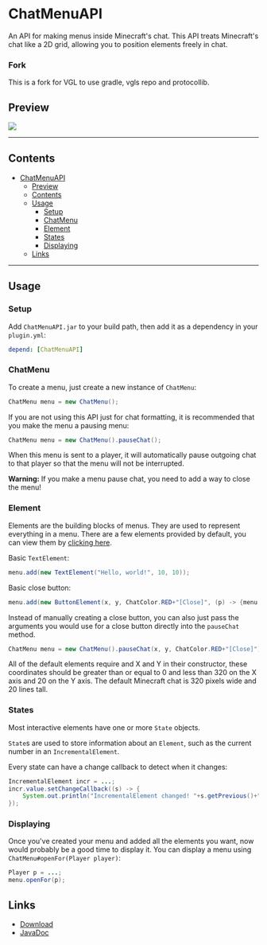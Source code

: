 # ChatMenuAPI
An API for making menus inside Minecraft's chat.
This API treats Minecraft's chat like a 2D grid, allowing you to position elements freely in chat.

### Fork

This is a fork for VGL to use gradle, vgls repo and protocollib.

## Preview
![](https://sparse.blue/files/k0ejrc.gif)

---

## Contents
* [ChatMenuAPI](#chatmenuapi)
  - [Preview](#preview)
  - [Contents](#contents)
  - [Usage](#usage)
    + [Setup](#setup)
    + [ChatMenu](#chatmenu)
    + [Element](#element)
    + [States](#states)
    + [Displaying](#displaying)
  - [Links](#links)

---

## Usage

### Setup
Add `ChatMenuAPI.jar` to your build path, then add it as a dependency in your `plugin.yml`:
```YAML
depend: [ChatMenuAPI]
```
### ChatMenu
To create a menu, just create a new instance of `ChatMenu`:
```Java
ChatMenu menu = new ChatMenu();
```
If you are not using this API just for chat formatting, it is recommended that you make the menu a pausing menu:
```Java
ChatMenu menu = new ChatMenu().pauseChat();
```
When this menu is sent to a player, it will automatically pause outgoing chat to that player so that the menu will not be interrupted.

**Warning:** If you make a menu pause chat, you need to add a way to close the menu!

### Element
Elements are the building blocks of menus. They are used to represent everything in a menu.
There are a few elements provided by default, you can view them by [clicking here](../master/src/me/tom/sparse/spigot/chat/menu/element).

Basic `TextElement`:
```Java
menu.add(new TextElement("Hello, world!", 10, 10));
```

Basic close button:
```Java
menu.add(new ButtonElement(x, y, ChatColor.RED+"[Close]", (p) -> {menu.close(p); return false;}));
```

Instead of manually creating a close button, you can also just pass the arguments you would use for a close button directly into the `pauseChat` method.
```Java
ChatMenu menu = new ChatMenu().pauseChat(x, y, ChatColor.RED+"[Close]");
```

All of the default elements require and X and Y in their constructor, 
these coordinates should be greater than or equal to 0 and less than 320 on the X axis and 20 on the Y axis.
The default Minecraft chat is 320 pixels wide and 20 lines tall.

### States
Most interactive elements have one or more `State` objects.

`State`s are used to store information about an `Element`, such as the current number in an `IncrementalElement`.

Every state can have a change callback to detect when it changes:
```Java
IncrementalElement incr = ...;
incr.value.setChangeCallback((s) -> {
	System.out.println("IncrementalElement changed! "+s.getPrevious()+" -> "+s.getCurrent());
});
```

### Displaying
Once you've created your menu and added all the elements you want, now would probably be a good time to display it.
You can display a menu using `ChatMenu#openFor(Player player)`:
```Java
Player p = ...;
menu.openFor(p);
```

## Links
* [Download](https://www.spigotmc.org/resources/chatmenuapi.45144/)
* [JavaDoc](https://sparse.blue/docs/ChatMenuAPI/index.html)